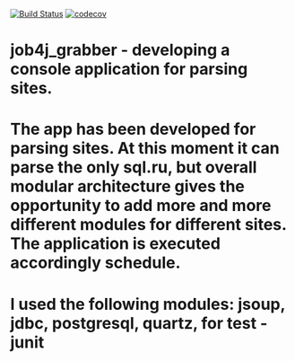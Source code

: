 [![Build Status](https://travis-ci.org/Tiunchik/job4j_grabber.svg?branch=master)](https://travis-ci.org/Tiunchik/job4j_grabber)
[![codecov](https://codecov.io/gh/Tiunchik/job4j_grabber/branch/master/graph/badge.svg)](https://codecov.io/gh/Tiunchik/job4j_grabber)
# job4j_grabber - developing a console application for parsing sites.
# The app has been developed for parsing sites. At this moment it can parse the only sql.ru, but overall modular architecture gives the opportunity to add more and more different modules for different sites. The application is executed accordingly schedule.
# I used the following modules:  jsoup, jdbc, postgresql, quartz, for test - junit
